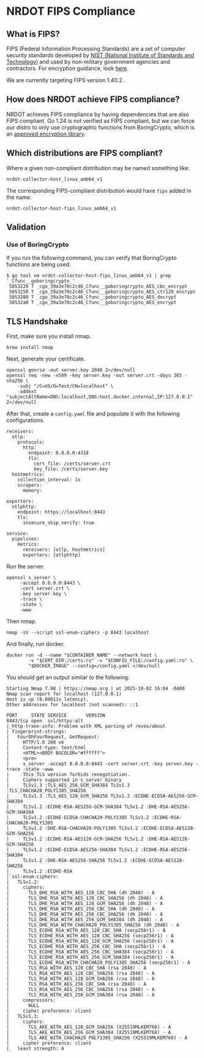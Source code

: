 # NRDOT FIPS Compliance

## What is FIPS?

FIPS (Federal Information Processing Standards) are a set of computer security standards developed by [NIST (National Institute of Standards and Technology)](https://csrc.nist.gov/projects/cryptographic-module-validation-program/certificate/4953) and used by non-military government agencies and contractors. For encryption guidance, look [here](https://newrelic.atlassian.net/wiki/spaces/STAN/pages/3500179508/Encryption+-+New+FY25).

We are currently targeting FIPS version 1.40.2 .

## How does NRDOT achieve FIPS compliance?

NRDOT achieves FIPS compliance by having dependencies that are also FIPS compliant.
Go 1.24 is not verified as FIPS compliant, but we can force our distro to only use cryptographic functions from BoringCrypto, which is an [approved encryption library](https://newrelic.atlassian.net/wiki/spaces/STAN/pages/2788884481/Approved+Encryption+Libraries).

## Which distributions are FIPS compliant?

Where a given non-compliant distribution may be named something like:

```
nrdot-collector-host_linux_amb64_v1
```

The corresponding FIPS-compliant distribution would have `fips` added in the name:

```
nrdot-collector-host-fips_linux_amb64_v1
```

## Validation

### Use of BoringCrypto

If you run the following command, you can verify that BoringCrypto functions are being used.


```
$ go tool nm nrdot-collector-host-fips_linux_amb64_v1 | grep '_Cfunc__goboringcrypto_'
 5053220 T _cgo_39a3e70c2c46_Cfunc__goboringcrypto_AES_cbc_encrypt
 5053250 T _cgo_39a3e70c2c46_Cfunc__goboringcrypto_AES_ctr128_encrypt
 5053280 T _cgo_39a3e70c2c46_Cfunc__goboringcrypto_AES_decrypt
 50532a0 T _cgo_39a3e70c2c46_Cfunc__goboringcrypto_AES_encrypt
```
## TLS Handshake
First, make sure you install nmap. 

```
brew install nmap
```

Next, generate your certificate.

``` 
openssl genrsa -out server.key 2048 2>/dev/null
openssl req -new -x509 -key server.key -out server.crt -days 365 -sha256 \
    -subj "/C=US/O=Test/CN=localhost" \
    -addext "subjectAltName=DNS:localhost,DNS:host.docker.internal,IP:127.0.0.1" 2>/dev/null
```

After that, create a `config.yaml` file and populate it with the following configurations.

``` 
receivers:
  otlp:
    protocols:
      http:
        endpoint: 0.0.0.0:4318
        tls:
          cert_file: /certs/server.crt
          key_file: /certs/server.key
  hostmetrics:
    collection_interval: 1s
    scrapers:
      memory:

exporters:
  otlphttp:
    endpoint: https://localhost:8443
    tls:
      insecure_skip_verify: true

service:
  pipelines:
    metrics:
      receivers: [otlp, hostmetrics]
      exporters: [otlphttp]
```

Run the server.

``` 
openssl s_server \
     -accept 0.0.0.0:8443 \
     -cert server.crt \
     -key server.key \
     -trace \
     -state \
     -www
```

Then nmap.

``` 
nmap -sV --script ssl-enum-ciphers -p 8443 localhost
```

And finally, run docker.

``` 
docker run -d --name "$CONTAINER_NAME" --network host \
        -v "$CERT_DIR:/certs:ro" -v "$CONFIG_FILE:/config.yaml:ro" \
        "$DOCKER_IMAGE" --config=/config.yaml >/dev/null
```

You should get an output similar to the following: 

```
Starting Nmap 7.98 ( https://nmap.org ) at 2025-10-02 16:04 -0400
Nmap scan report for localhost (127.0.0.1)
Host is up (0.00011s latency).
Other addresses for localhost (not scanned): ::1

PORT     STATE SERVICE       VERSION
8443/tcp open  ssl/https-alt
|_http-trane-info: Problem with XML parsing of /evox/about
| fingerprint-strings:
|   FourOhFourRequest, GetRequest:
|     HTTP/1.0 200 ok
|     Content-type: text/html
|     <HTML><BODY BGCOLOR="#ffffff">
|     <pre>
|     s_server -accept 0.0.0.0:8443 -cert server.crt -key server.key -trace -state -www
|     This TLS version forbids renegotiation.
|     Ciphers supported in s_server binary
|     TLSv1.3 :TLS_AES_256_GCM_SHA384 TLSv1.3 :TLS_CHACHA20_POLY1305_SHA256
|     TLSv1.3 :TLS_AES_128_GCM_SHA256 TLSv1.2 :ECDHE-ECDSA-AES256-GCM-SHA384
|     TLSv1.2 :ECDHE-RSA-AES256-GCM-SHA384 TLSv1.2 :DHE-RSA-AES256-GCM-SHA384
|     TLSv1.2 :ECDHE-ECDSA-CHACHA20-POLY1305 TLSv1.2 :ECDHE-RSA-CHACHA20-POLY1305
|     TLSv1.2 :DHE-RSA-CHACHA20-POLY1305 TLSv1.2 :ECDHE-ECDSA-AES128-GCM-SHA256
|     TLSv1.2 :ECDHE-RSA-AES128-GCM-SHA256 TLSv1.2 :DHE-RSA-AES128-GCM-SHA256
|     TLSv1.2 :ECDHE-ECDSA-AES256-SHA384 TLSv1.2 :ECDHE-RSA-AES256-SHA384
|     TLSv1.2 :DHE-RSA-AES256-SHA256 TLSv1.2 :ECDHE-ECDSA-AES128-SHA256
|_    TLSv1.2 :ECDHE-RSA
| ssl-enum-ciphers:
|   TLSv1.2:
|     ciphers:
|       TLS_DHE_RSA_WITH_AES_128_CBC_SHA (dh 2048) - A
|       TLS_DHE_RSA_WITH_AES_128_CBC_SHA256 (dh 2048) - A
|       TLS_DHE_RSA_WITH_AES_128_GCM_SHA256 (dh 2048) - A
|       TLS_DHE_RSA_WITH_AES_256_CBC_SHA (dh 2048) - A
|       TLS_DHE_RSA_WITH_AES_256_CBC_SHA256 (dh 2048) - A
|       TLS_DHE_RSA_WITH_AES_256_GCM_SHA384 (dh 2048) - A
|       TLS_DHE_RSA_WITH_CHACHA20_POLY1305_SHA256 (dh 2048) - A
|       TLS_ECDHE_RSA_WITH_AES_128_CBC_SHA (secp256r1) - A
|       TLS_ECDHE_RSA_WITH_AES_128_CBC_SHA256 (secp256r1) - A
|       TLS_ECDHE_RSA_WITH_AES_128_GCM_SHA256 (secp256r1) - A
|       TLS_ECDHE_RSA_WITH_AES_256_CBC_SHA (secp256r1) - A
|       TLS_ECDHE_RSA_WITH_AES_256_CBC_SHA384 (secp256r1) - A
|       TLS_ECDHE_RSA_WITH_AES_256_GCM_SHA384 (secp256r1) - A
|       TLS_ECDHE_RSA_WITH_CHACHA20_POLY1305_SHA256 (secp256r1) - A
|       TLS_RSA_WITH_AES_128_CBC_SHA (rsa 2048) - A
|       TLS_RSA_WITH_AES_128_CBC_SHA256 (rsa 2048) - A
|       TLS_RSA_WITH_AES_128_GCM_SHA256 (rsa 2048) - A
|       TLS_RSA_WITH_AES_256_CBC_SHA (rsa 2048) - A
|       TLS_RSA_WITH_AES_256_CBC_SHA256 (rsa 2048) - A
|       TLS_RSA_WITH_AES_256_GCM_SHA384 (rsa 2048) - A
|     compressors:
|       NULL
|     cipher preference: client
|   TLSv1.3:
|     ciphers:
|       TLS_AKE_WITH_AES_128_GCM_SHA256 (X25519MLKEM768) - A
|       TLS_AKE_WITH_AES_256_GCM_SHA384 (X25519MLKEM768) - A
|       TLS_AKE_WITH_CHACHA20_POLY1305_SHA256 (X25519MLKEM768) - A
|     cipher preference: client
|_  least strength: A
```